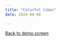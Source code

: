 ```yaml
---
title: "Colorful Cubes"
date: 2024-04-08

---
```

<script src="/js/wasm_go.js"></script>
<script>
    const go = new Go();
    WebAssembly.instantiateStreaming(fetch("/wasm/colors.wasm"), go.importObject).then((result) => {
        go.run(result.instance);
    });
</script>
<a class="no-colide" href="/en/demos">Back to demo screen</a>
